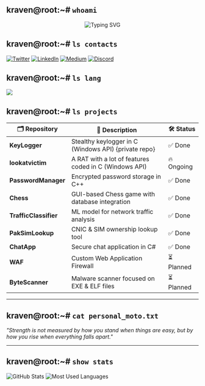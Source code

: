 ## kraven@root:~# `whoami`

<p align="center">
  <img src="https://readme-typing-svg.demolab.com?font=Fira+Code&size=28&pause=200&color=00FF00&center=true&vCenter=true&random=false&width=500&lines= 0kraven | justanormalguy.;Malware+Developer;CTF+Player;Reverse+Engineer;Exploit+Developer;Penetester;Programmer" alt="Typing SVG" />
</p>


## kraven@root:~# `ls contacts`

<p align="left">
  <a href="https://twitter.com/@echomekaber"><img src="https://img.shields.io/badge/instagram-%231DA1F2.svg?style=for-the-badge&logo=instagram&logoColor=white" alt="Twitter"></a>
  <a href="https://www.linkedin.com/in/kxor_59179"><img src="https://img.shields.io/badge/LinkedIn-%230077B5.svg?style=for-the-badge&logo=linkedin&logoColor=white" alt="LinkedIn"></a>
  <a href="https://medium.com/@kabeercybersec"><img src="https://img.shields.io/badge/Medium-%23000000.svg?style=for-the-badge&logo=medium&logoColor=white" alt="Medium"></a>
  <a href="https://discord.com/users/0xkabeer"><img src="https://img.shields.io/badge/Discord-%237289DA.svg?style=for-the-badge&logo=discord&logoColor=white" alt="Discord"></a>
</p>


## kraven@root:~# `ls lang`

<p align="left">
  <img src="https://skillicons.dev/icons?i=bash,c,cpp,cs,java,python,mysql,git,linux" />
</p>




## kraven@root:~# `ls projects`

| 🗂 Repository                     | 📜 Description                                                | 🛠 Status |
|----------------------------------|----------------------------------------------------------------|-----------|
| **KeyLogger**                    | Stealthy keylogger in C (Windows API) {private repo}           | ✅ Done  |
| **lookatvictim**                 | A RAT with a lot of features coded in C (Windows API)          | 🔥 Ongoing |
| **PasswordManager**              | Encrypted password storage in C++                              | ✅ Done  |
| **Chess**                        | GUI-based Chess game with database integration                 | ✅ Done  |
| **TrafficClassifier**            | ML model for network traffic analysis                          | ✅ Done  |
| **PakSimLookup**                 | CNIC & SIM ownership lookup tool                               | ✅ Done  |
| **ChatApp**                      | Secure chat application in C#                                  | ✅ Done  |
| **WAF**                          | Custom Web Application Firewall                                | ⏳ Planned |
| **ByteScanner**                  | Malware scanner focused on EXE & ELF files                     | ⏳ Planned |

---

## kraven@root:~# `cat personal_moto.txt`
_"Strength is not measured by how you stand when things are easy, but by how you rise when everything falls apart."_

---
## kraven@root:~# `show stats`

![GitHub Stats](https://github-readme-stats.vercel.app/api?username=0kraven&show_icons=true&theme=chartreuse-dark&hide_border=true)
![Most Used Languages](https://github-readme-stats.vercel.app/api/top-langs/?username=0kraven&layout=compact&theme=chartreuse-dark&hide_border=true)
